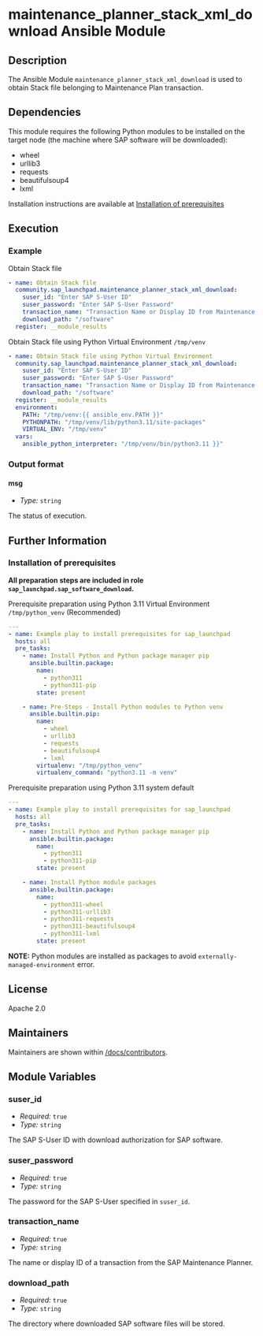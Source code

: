 # maintenance_planner_stack_xml_download Ansible Module

## Description
The Ansible Module `maintenance_planner_stack_xml_download` is used to obtain Stack file belonging to Maintenance Plan transaction.

## Dependencies
This module requires the following Python modules to be installed on the target node (the machine where SAP software will be downloaded):

- wheel
- urllib3
- requests
- beautifulsoup4
- lxml

Installation instructions are available at [Installation of prerequisites](#installation-of-prerequisites)

## Execution

### Example
Obtain Stack file
```yaml
- name: Obtain Stack file
  community.sap_launchpad.maintenance_planner_stack_xml_download:
    suser_id: "Enter SAP S-User ID"
    suser_password: "Enter SAP S-User Password"
    transaction_name: "Transaction Name or Display ID from Maintenance Planner"
    download_path: "/software"
  register: __module_results
```

Obtain Stack file using Python Virtual Environment `/tmp/venv`
```yaml
- name: Obtain Stack file using Python Virtual Environment
  community.sap_launchpad.maintenance_planner_stack_xml_download:
    suser_id: "Enter SAP S-User ID"
    suser_password: "Enter SAP S-User Password"
    transaction_name: "Transaction Name or Display ID from Maintenance Planner"
    download_path: "/software"
  register: __module_results
  environment:
    PATH: "/tmp/venv:{{ ansible_env.PATH }}" 
    PYTHONPATH: "/tmp/venv/lib/python3.11/site-packages" 
    VIRTUAL_ENV: "/tmp/venv" 
  vars:
    ansible_python_interpreter: "/tmp/venv/bin/python3.11 }}"
```

### Output format
#### msg
- _Type:_ `string`<br>

The status of execution.

## Further Information
### Installation of prerequisites
**All preparation steps are included in role `sap_launchpad.sap_software_download`.**</br>

Prerequisite preparation using Python 3.11 Virtual Environment `/tmp/python_venv` (Recommended)
```yaml
---
- name: Example play to install prerequisites for sap_launchpad
  hosts: all
  pre_tasks:
    - name: Install Python and Python package manager pip
      ansible.builtin.package:
        name:
          - python311
          - python311-pip
        state: present

    - name: Pre-Steps - Install Python modules to Python venv
      ansible.builtin.pip:
        name:
          - wheel
          - urllib3
          - requests
          - beautifulsoup4
          - lxml
        virtualenv: "/tmp/python_venv"
        virtualenv_command: "python3.11 -m venv"
```

Prerequisite preparation using Python 3.11 system default</br>
```yaml
---
- name: Example play to install prerequisites for sap_launchpad
  hosts: all
  pre_tasks:
    - name: Install Python and Python package manager pip
      ansible.builtin.package:
        name:
          - python311
          - python311-pip
        state: present

    - name: Install Python module packages
      ansible.builtin.package:
        name:
          - python311-wheel
          - python311-urllib3
          - python311-requests
          - python311-beautifulsoup4
          - python311-lxml
        state: present
```
**NOTE:** Python modules are installed as packages to avoid `externally-managed-environment` error.

## License
Apache 2.0

## Maintainers
Maintainers are shown within [/docs/contributors](./CONTRIBUTORS.md).

## Module Variables
### suser_id
- _Required:_ `true`<br>
- _Type:_ `string`<br>

The SAP S-User ID with download authorization for SAP software.

### suser_password
- _Required:_ `true`<br>
- _Type:_ `string`<br>

The password for the SAP S-User specified in `suser_id`.

### transaction_name
- _Required:_ `true`<br>
- _Type:_ `string`<br>

The name or display ID of a transaction from the SAP Maintenance Planner.

### download_path
- _Required:_ `true`<br>
- _Type:_ `string`<br>

The directory where downloaded SAP software files will be stored.
